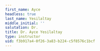```yaml
---
first_name: Ayce
headless: true
last_name: Yesilaltay
middle_initial: ''
salutation: Dr.
title: Dr. Ayce Yesilaltay
type: instructor
uid: f3b917a4-0f26-3a83-b224-c5f8576c1bcf
---
```

